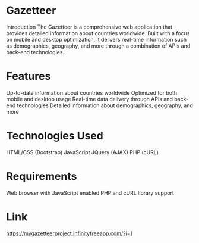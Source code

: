 # Gazetteer
Introduction
The Gazetteer is a comprehensive web application that provides detailed information about countries worldwide. Built with a focus on mobile and desktop optimization, it delivers real-time information such as demographics, geography, and more through a combination of APIs and back-end technologies.

# Features
Up-to-date information about countries worldwide
Optimized for both mobile and desktop usage
Real-time data delivery through APIs and back-end technologies
Detailed information about demographics, geography, and more

# Technologies Used
HTML/CSS (Bootstrap)
JavaScript
JQuery (AJAX)
PHP (cURL)

# Requirements
Web browser with JavaScript enabled
PHP and cURL library support

# Link
https://mygazetteerproject.infinityfreeapp.com/?i=1
